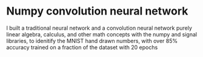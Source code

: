 # Numpy convolution neural network
I built a traditional neural network and a convolution neural network purely linear algebra, calculus, and other math concepts with the numpy and signal libraries, to idenitify the MNIST hand drawn numbers, with over 85% accuracy trained on a fraction of the dataset with 20 epochs
